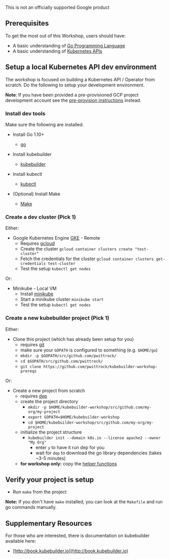 This is not an officially supported Google product

## Prerequisites

To get the most out of this Workshop, users should have:

- A basic understanding of [Go Programming Language](https://golang.org/)
- A basic understanding of [Kubernetes APIs](https://kubernetes.io/docs/user-journeys/users/application-developer/foundational/#section-2)

## Setup a local Kubernetes API dev environment

The workshop is focused on building a Kubernetes API / Operator from scratch.  Do the following to setup your
development environment.

**Note**: If you have been provided a pre-provisioned GCP project development account see the
[pre-provision instructions](https://github.com/pwittrock/kubebuilder-workshop-prereqs/blob/master/preprovisioned/README.md)
instead.

### Install dev tools

Make sure the following are installed.

- Install Go 1.10+
  - [go](https://golang.org/)

- Install kubebuilder
  - [kubebuilder](https://book.kubebuilder.io/getting_started/installation_and_setup.html)  

- Install kubectl
  - [kubectl](https://kubernetes.io/docs/tasks/tools/install-kubectl/#install-kubectl)
  
- (Optional) Install Make
  - [Make](https://www.gnu.org/software/make/)

### Create a dev cluster (Pick 1)

Either:

- Google Kubernetes Engine [GKE](https://cloud.google.com/kubernetes-engine/) - Remote
  - Requires [gcloud](https://cloud.google.com/sdk/gcloud/)
  - Create the cluster `gcloud container clusters create "test-cluster"`
  - Fetch the credentials for the cluster `gcloud container clusters get-credentials test-cluster`
  - Test the setup `kubectl get nodes`

Or:

- Minikube - Local VM
  - Install [minikube](https://github.com/kubernetes/minikube)
  - Start a minikube cluster `minikube start`
  - Test the setup `kubectl get nodes`

### Create a new kubebuilder project (Pick 1)

Either:

- Clone this project (which has already been setup for you)
  - requires [git](https://git-scm.com/downloads)
  - make sure your `GOPATH` is configured to something (e.g. `$HOME/go`)
  - `mkdir -p $GOPATH/src/github.com/pwittrock/`
  - `cd $GOPATH/src/github.com/pwittrock/`
  - `git clone https://github.com/pwittrock/kubebuilder-workshop-prereqs`

Or:

- Create a new project from scratch
    - requires [dep](https://github.com/golang/dep)
    - create the project directory
        - `mkdir -p $HOME/kubebuilder-workshop/src/github.com/my-org/my-project`
        - `export GOPATH=$HOME/kubebuilder-workshop`
        - `cd $HOME/kubebuilder-workshop/src/github.com/my-org/my-project`
    - initialize the project structure
        - `kubebuilder init --domain k8s.io --license apache2 --owner "My Org"`
          - enter `y` to have it run dep for you
          - wait for `dep` to download the go library dependencies (takes ~3-5 minutes)
    - **for workshop only:** copy the [helper functions](https://github.com/pwittrock/kubebuilder-workshop-prereqs/blob/master/pkg/util/util.go)

## Verify your project is setup

- Run `make` from the project

**Note:** If you don't have `make` installed, you can look at the `Makefile` and run go commands manually.

## Supplementary Resources

For those who are interested, there is documentation on kubebuilder available here:

- [http://book.kubebuilder.io](http://book.kubebuilder.io)
